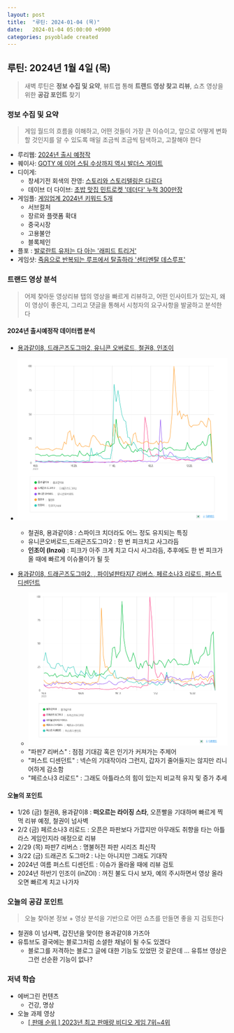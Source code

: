 ```yaml
---
layout: post
title:  "루틴: 2024-01-04 (목)"
date:   2024-01-04 05:00:00 +0900
categories: psyoblade created
---
```


## 루틴: 2024년 1월 4일 (목)

>  새벽 루틴은 **정보 수집 및 요약**, 뷰트랩 통해 **트랜드 영상 찾고 리뷰**, 쇼츠 영상을 위한 **공감 포인트** 찾기

### 정보 수집 및 요약

>   게임 월드의 흐름을 이해하고, 어떤 것들이 가장 큰 이슈이고, 앞으로 어떻게 변화할 것인지를 알 수 있도록 매일 조금씩 조금씩 탐색하고, 고찰해야 한다

* 루리웹: [2024년 출시 예정작](https://bbs.ruliweb.com/news/read/191808)
* 퀘이사: [GOTY 에 이어 스팀 수상까지 역시 발더스 게이트](https://quasarplay.com/bbs/qp_gamenews/views/75728)
* 디이게:
  * 창세기전 회색의 잔영: [스토리와 스토리텔링은 다르다](https://www.thisisgame.com/webzine/game/nboard/16/?n=182914)
  * 데이브 더 다이브: [초밥 맛집 민트로켓 '데더다' 누적 300만장](https://www.thisisgame.com/webzine/news/nboard/4/?n=182974)
* 게임플: [게임업계 2024년 키워드 5개](https://www.gameple.co.kr/news/articleView.html?idxno=208191)
  * 서브컬처
  * 장르와 플랫폼 확대
  * 중국시장
  * 고용불안
  * 블록체인
* 플포 : [발로란트 유저는 다 아는 '래피드 트리거'](https://www.playforum.net/news/articleView.html?idxno=408975)
* 게임샷: [죽음으로 반복되는 루프에서 탈출하라 '센티멘탈 데스루프'](http://www.gameshot.net/common/con_view.php?code=GA658f90ebdf82c)

### 트랜드 영상 분석

>   어제 찾아둔 영상리뷰 탭의 영상을 빠르게 리뷰하고, 어떤 인사이트가 있는지, 왜 이 영상이 좋은지, 그리고 댓글을 통해서 시청자의 요구사항을 발굴하고 분석한다

#### 2024년 출시예정작 데이터랩 분석

* [용과같이8, 드래곤즈도그마2, 유니콘 오버로드, 철권8, 인조이](https://datalab.naver.com/keyword/trendResult.naver?hashKey=N_d62b14e25c141fd09cd315c3d3bab1bc)

* ![분석1](/private/images/20240104_datalab_1.png)
  * 철권8, 용과같이8 : 스파이크 치더라도 어느 정도 유지되는 특징
  * 유니콘오버로드,드래곤즈도그마2 : 한 번 피크치고 사그라듬
  * **인조이 (Inzoi)** : 피크가 아주 크게 치고 다시 사그라듬, 추후에도 한 번 피크가 올 때에 빠르게 이슈몰이가 될 듯
* [용과같이8, 드래곤즈도그마2, , 파이널판타지7 리버스, 페르소나3 리로드, 퍼스트 디센던트](https://datalab.naver.com/keyword/trendResult.naver?hashKey=N_07fde099b54cdbeec8c35331362e3b13)
  * ![분석2](/private/images/20240104_datalab_2.png)
  * "파판7 리버스" : 점점 기대감 혹은 인기가 커져가는 주제어
  * "퍼스트 디센던트" : 넥슨의 기대작이라 그런지, 갑자기 줄어들지는 않지만 리니어하게 감소함
  * "페르소나3 리로드" : 그래도 아틀라스의 힘이 있는지 비교적 유지 및 증가 추세

#### 오늘의 포인트

* 1/26 (금) 철권8, 용과같이8 : **떠오르는 라이징 스타**, 오픈빨을 기대하며 빠르게 찍먹 리뷰 예정, 철권이 넘사벽
* 2/2 (금) 페르소나3 리로드 : 오픈은 파판보다 가깝지만 아무래도 취향을 타는 아틀라스 게임인지라 애정으로 리뷰
* 2/29 (목) 파판7 리버스 : 명불허전 파판 시리즈 최신작
* 3/22 (금) 드래곤즈 도그마2 : 나는 아니지만 그래도 기대작
* 2024년 여름 퍼스트 디센던트 : 이슈가 올라올 때에 리뷰 검토
* 2024년 하반기 인조이 (inZOI) : 꺼진 불도 다시 보자, 예의 주시하면서 영상 올라오면 빠르게 치고 나가자

### 오늘의 공감 포인트

>   오늘 찾아본 정보 + 영상 분석을 기반으로 어떤 쇼츠를 만들면 좋을 지 검토한다

* 철권8 이 넘사벽, 갑진년을 맞이한 용과같이8 가즈아
* 유튜브도 결국에는 블로그처럼 소셜한 채널이 될 수도 있겠다
  * 블로그를 저격하는 블로그 글에 대한 기능도 있었떤 것 같은데 ... 유튜브 영상은 그런 선순환 기능이 없나?

### 저녁 학습

* 에버그린 컨텐츠
  * 건강, 명상
* 오늘 과제 영상
  * [[ 판매 순위 ] 2023년 최고 판매량 비디오 게임 7위~4위](https://youtube.com/shorts/dNnnOFCk39s?feature=share)
